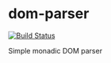 # dom-parser

[![Build Status](https://travis-ci.org/typeable/dom-parser.svg?branch=master)](https://travis-ci.org/typeable/dom-parser)

Simple monadic DOM parser
